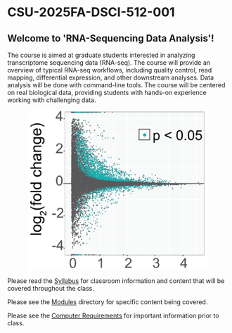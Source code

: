 # CSU-2025FA-DSCI-512-001 

## Welcome to 'RNA-Sequencing Data Analysis'!

The course is aimed at graduate students interested in analyzing transcriptome sequencing data (RNA-seq). The course will provide an overview of typical RNA-seq workflows, including quality control, read mapping, differential expression, and other downstream analyses. Data analysis will be done with command-line tools. The course will be centered on real biological data, providing students with hands-on experience working with challenging data.

<p align="center">
<img width="410" alt="RNAseq" src="https://github.com/jesshill/CSU-2025FA-DSCI-512-001_RNA-Sequencing_Data_Analysis/blob/main/Images/rnaseq.png">
</p>


Please read the [Syllabus](Syllabus.md) for classroom information and content that will be covered throughout the class. 

Please see the [Modules](Modules) directory for specific content being covered.

Please see the [Computer Requirements](Computer_Requirements.md) for important information prior to class. 
